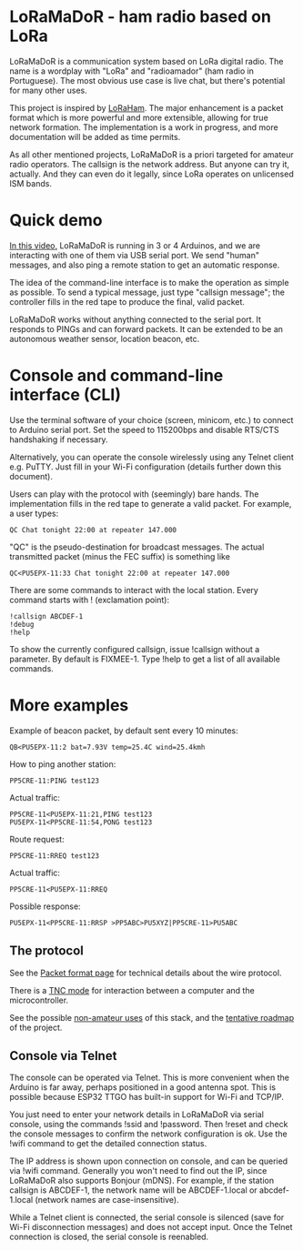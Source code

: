 # LoRaMaDoR - ham radio based on LoRa 

LoRaMaDoR is a communication system based on 
LoRa digital radio. The
name is a wordplay with "LoRa" and "radioamador" (ham radio in Portuguese).
The most obvious use case is live chat, but there's potential for many other uses.

This project is inspired by [LoRaHam](https://github.com/travisgoodspeed/loraham).
The major enhancement is a packet format
which is more powerful and more extensible, allowing for true network formation.
The implementation is a work in
progress, and more documentation will be added as time permits.

As all other mentioned projects, LoRaMaDoR is a priori targeted for amateur
radio operators. The callsign is the network address. But anyone can try it,
actually. And they can even do it legally, since LoRa operates on unlicensed
ISM bands.

# Quick demo

[In this video,](https://www.youtube.com/embed/nXooq_4EkzU)
LoRaMaDoR is running in 3 or 4 Arduinos, and we are interacting with
one of them via USB serial port. We send "human" messages,
and also ping a remote station to get an automatic response.

<p>
The idea of the command-line interface is to make the operation as simple
as possible. To send a typical message, just type "callsign message"; the
controller fills in the red tape to produce the final, valid packet.

<p>
LoRaMaDoR works without anything connected to the serial port. It responds
to PINGs and can forward packets. It can be extended to be an autonomous
weather sensor, location beacon, etc.

# Console and command-line interface (CLI)

Use the terminal software of your choice (screen, minicom, etc.)
to connect to Arduino serial port. Set the speed to 115200bps
and disable RTS/CTS handshaking if necessary.

Alternatively, you can operate the console wirelessly using any
Telnet client e.g. PuTTY. Just fill in your Wi-Fi configuration
(details further down this document).

Users can play with the protocol with (seemingly) bare hands.
The implementation fills in the red tape to generate a valid packet.
For example, a user types:

```
QC Chat tonight 22:00 at repeater 147.000
```

"QC" is the pseudo-destination for broadcast messages. The
actual transmitted packet (minus the FEC suffix) is something like

```
QC<PU5EPX-11:33 Chat tonight 22:00 at repeater 147.000
```

There are some commands to interact with the local station.
Every command starts with ! (exclamation point):

```
!callsign ABCDEF-1
!debug
!help
```

To show the currently configured callsign, issue !callsign without a parameter.
By default is FIXMEE-1. Type !help to get a list of all available commands.

# More examples

Example of beacon packet, by default sent every 10 minutes:

```
QB<PU5EPX-11:2 bat=7.93V temp=25.4C wind=25.4kmh
```

How to ping another station:

```
PP5CRE-11:PING test123
```

Actual traffic:
```
PP5CRE-11<PU5EPX-11:21,PING test123
PU5EPX-11<PP5CRE-11:54,PONG test123
```

Route request:

```
PP5CRE-11:RREQ test123
```

Actual traffic:
```
PP5CRE-11<PU5EPX-11:RREQ
```

Possible response:
```
PU5EPX-11<PP5CRE-11:RRSP >PP5ABC>PU5XYZ|PP5CRE-11>PU5ABC
```

## The protocol

See the [Packet format page](PacketFormat.md) for technical details about the
wire protocol.

There is a [TNC mode](TNC.md) for interaction between a computer and 
the microcontroller.

See the possible [non-amateur uses](NonAmateur.md) of this stack, and the
[tentative roadmap](Roadmap.md) of the project.

## Console via Telnet

The console can be operated via Telnet. This is more convenient when
the Arduino is far away, perhaps positioned in a good antenna spot. This
is possible because ESP32 TTGO has built-in support for Wi-Fi and TCP/IP.

You just need to enter your network details in LoRaMaDoR via serial console,
using the commands !ssid and !password. Then !reset and check the console
messages to confirm the network configuration is ok. Use the !wifi command
to get the detailed connection status.

The IP address is shown upon connection on console, and can be queried via
!wifi command. Generally you won't need to find out the IP, since
LoRaMaDoR also supports Bonjour (mDNS). For example, if the station callsign is
ABCDEF-1, the network name will be ABCDEF-1.local or abcdef-1.local
(network names are case-insensitive).

While a Telnet client is connected, the serial console is silenced (save
for Wi-Fi disconnection messages) and does not accept input. Once the Telnet
connection is closed, the serial console is reenabled.
